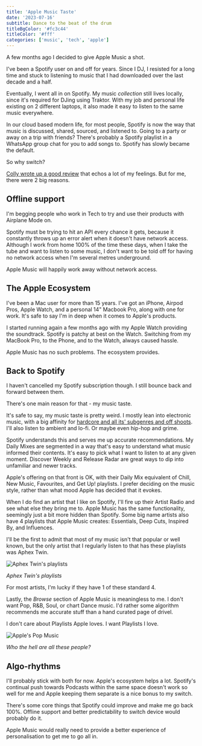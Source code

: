 ```yaml
---
title: 'Apple Music Taste'
date: '2023-07-16'
subtitle: Dance to the beat of the drum
titleBgColor: '#fc3c44'
titleColor: '#fff'
categories: ['music', 'tech', 'apple']
---
```


A few months ago I decided to give Apple Music a shot.

I've been a Spotify user on and off for years. Since I DJ, I resisted for a long time and stuck to listening to music that I had downloaded over the last decade and a half.

Eventually, I went all in on Spotify. My music _collection_ still lives locally, since it's required for DJing using Traktor. With my job and personal life existing on 2 different laptops, it also made it easy to listen to the same music everywhere.

In our cloud based modern life, for most people, Spotify is now the way that music is discussed, shared, sourced, and listened to. Going to a party or away on a trip with friends? There's probably a Spotify playlist in a WhatsApp group chat for you to add songs to. Spotify has slowly became the default.

So why switch?

[Colly wrote up a good review](https://colly.com/articles/leaving-spotify-for-apple) that echos a lot of my feelings. But for me, there were 2 big reasons.

## Offline support

I'm begging people who work in Tech to try and use their products with Airplane Mode on.

Spotify must be trying to hit an API every chance it gets, because it constantly throws up an error alert when it doesn't have network access. Although I work from home 100% of the time these days, when I take the tube and want to listen to some music, I don't want to be told off for having no network access when I'm several metres underground.

Apple Music will happily work away without network access.

## The Apple Ecosystem

I've been a Mac user for more than 15 years. I've got an iPhone, Airpod Pros, Apple Watch, and a personal 14" Macbook Pro, along with one for work. It's safe to say I'm in deep when it comes to Apple's products.

I started running again a few months ago with my Apple Watch providing the soundtrack. Spotify is patchy at best on the Watch. Switching from my MacBook Pro, to the Phone, and to the Watch, always caused hassle.

Apple Music has no such problems. The ecosystem provides.

## Back to Spotify

I haven't cancelled my Spotify subscription though. I still bounce back and forward between them.

There's one main reason for that - my music taste.

It's safe to say, my music taste is pretty weird. I mostly lean into electronic music, with a big affinity for [hardcore and all its' subgenres and off shoots](<https://en.wikipedia.org/wiki/Hardcore_(electronic_dance_music_genre)>). I'll also listen to ambient and lo-fi. Or maybe even hip-hop and grime.

Spotify understands this and serves me up accurate recommendations. My Daily Mixes are segmented in a way that's easy to understand what music informed their contents. It's easy to pick what I want to listen to at any given moment. Discover Weekly and Release Radar are great ways to dip into unfamiliar and newer tracks.

Apple's offering on that front is OK, with their Daily Mix equivalent of Chill, New Music, Favourites, and Get Up! playlists. I prefer deciding on the music style, rather than what mood Apple has decided that it evokes.

When I do find an artist that I like on Spotify, I'll fire up their Artist Radio and see what else they bring me to. Apple Music has the same functionality, seemingly just a bit more hidden than Spotify. Some big name artists also have 4 playlists that Apple Music creates: Essentials, Deep Cuts, Inspired By, and Influences.

I'll be the first to admit that most of my music isn't that popular or well known, but the only artist that I regularly listen to that has these playlists was Aphex Twin.

![Aphex Twin's playlists](/images/blog/apple-music-taste/aphex-twin-playlists.jpeg)

_Aphex Twin's playlists_

For most artists, I'm lucky if they have 1 of these standard 4.

Lastly, the _Browse_ section of Apple Music is meaningless to me. I don't want Pop, R&B, Soul, or chart Dance music. I'd rather some algorithm recommends me accurate stuff than a hand curated page of drivel.

I don't care about Playlists Apple loves. I want Playlists I love.

![Apple's Pop Music](/images/blog/apple-music-taste/pop-music.jpeg)

_Who the hell are all these people?_

## Algo-rhythms

I'll probably stick with both for now. Apple's ecosystem helps a lot. Spotify's continual push towards Podcasts within the same space doesn't work so well for me and Apple keeping them separate is a nice bonus to my switch.

There's some core things that Spotify could improve and make me go back 100%. Offline support and better predictability to switch device would probably do it.

Apple Music would really need to provide a better experience of personalisation to get me to go all in.
